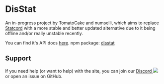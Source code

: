 # DisStat
An in-progress project by TomatoCake and numselli, which aims to replace [Statcord](https://statcord.com) with a more stable and better updated alternative due to it being offline and/or really unstable recently.

You can find it's API docs [here](https://disstat.numselli.xyz/docs/).
npm package: [disstat](https://www.npmjs.com/package/disstat)

## Support
If you need help (or want to help) with the site, you can join our [Discord ![](https://discord.com/api/guilds/1081089799324180490/widget.png?style=shield)](https://discord.gg/qsHxVUnXqr) or open an issue on GitHub.
